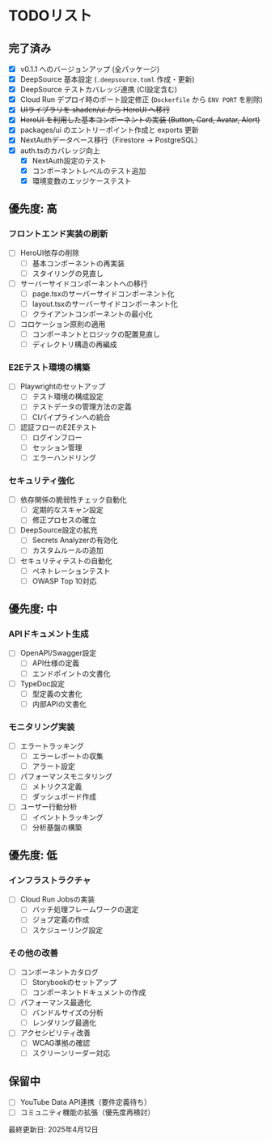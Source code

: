 # TODOリスト

## 完了済み

- [x] v0.1.1 へのバージョンアップ (全パッケージ)
- [x] DeepSource 基本設定 (`.deepsource.toml` 作成・更新)
- [x] DeepSource テストカバレッジ連携 (CI設定含む)
- [x] Cloud Run デプロイ時のポート設定修正 (`Dockerfile` から `ENV PORT` を削除)
- [x] ~~UIライブラリを shadcn/ui から HeroUI へ移行~~
- [x] ~~HeroUI を利用した基本コンポーネントの実装 (Button, Card, Avatar, Alert)~~
- [x] packages/ui のエントリーポイント作成と exports 更新
- [x] NextAuthデータベース移行（Firestore → PostgreSQL）
- [x] auth.tsのカバレッジ向上
  - [x] NextAuth設定のテスト
  - [x] コンポーネントレベルのテスト追加
  - [x] 環境変数のエッジケーステスト

## 優先度: 高

### フロントエンド実装の刷新

- [ ] HeroUI依存の削除
  - [ ] 基本コンポーネントの再実装
  - [ ] スタイリングの見直し
- [ ] サーバーサイドコンポーネントへの移行
  - [ ] page.tsxのサーバーサイドコンポーネント化
  - [ ] layout.tsxのサーバーサイドコンポーネント化
  - [ ] クライアントコンポーネントの最小化
- [ ] コロケーション原則の適用
  - [ ] コンポーネントとロジックの配置見直し
  - [ ] ディレクトリ構造の再編成

### E2Eテスト環境の構築

- [ ] Playwrightのセットアップ
  - [ ] テスト環境の構成設定
  - [ ] テストデータの管理方法の定義
  - [ ] CIパイプラインへの統合
- [ ] 認証フローのE2Eテスト
  - [ ] ログインフロー
  - [ ] セッション管理
  - [ ] エラーハンドリング

### セキュリティ強化

- [ ] 依存関係の脆弱性チェック自動化
  - [ ] 定期的なスキャン設定
  - [ ] 修正プロセスの確立
- [ ] DeepSource設定の拡充
  - [ ] Secrets Analyzerの有効化
  - [ ] カスタムルールの追加
- [ ] セキュリティテストの自動化
  - [ ] ペネトレーションテスト
  - [ ] OWASP Top 10対応

## 優先度: 中

### APIドキュメント生成

- [ ] OpenAPI/Swagger設定
  - [ ] API仕様の定義
  - [ ] エンドポイントの文書化
- [ ] TypeDoc設定
  - [ ] 型定義の文書化
  - [ ] 内部APIの文書化

### モニタリング実装

- [ ] エラートラッキング
  - [ ] エラーレポートの収集
  - [ ] アラート設定
- [ ] パフォーマンスモニタリング
  - [ ] メトリクス定義
  - [ ] ダッシュボード作成
- [ ] ユーザー行動分析
  - [ ] イベントトラッキング
  - [ ] 分析基盤の構築

## 優先度: 低

### インフラストラクチャ

- [ ] Cloud Run Jobsの実装
  - [ ] バッチ処理フレームワークの選定
  - [ ] ジョブ定義の作成
  - [ ] スケジューリング設定

### その他の改善

- [ ] コンポーネントカタログ
  - [ ] Storybookのセットアップ
  - [ ] コンポーネントドキュメントの作成
- [ ] パフォーマンス最適化
  - [ ] バンドルサイズの分析
  - [ ] レンダリング最適化
- [ ] アクセシビリティ改善
  - [ ] WCAG準拠の確認
  - [ ] スクリーンリーダー対応

## 保留中

- [ ] YouTube Data API連携（要件定義待ち）
- [ ] コミュニティ機能の拡張（優先度再検討）

最終更新日: 2025年4月12日
